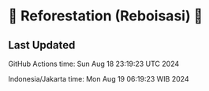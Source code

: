 
# 🌳 Reforestation (Reboisasi) 🌲

## Last Updated

GitHub Actions time: Sun Aug 18 23:19:23 UTC 2024

Indonesia/Jakarta time: Mon Aug 19 06:19:23 WIB 2024
